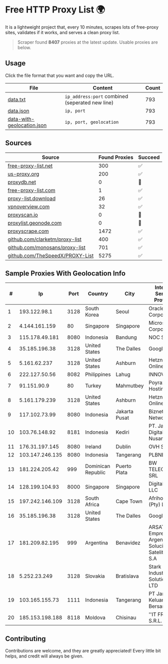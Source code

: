 
# Free HTTP Proxy List 🌍

It is a lightweight project that, every 10 minutes, scrapes lots of free-proxy sites, validates if it works, and serves a clean proxy list.


> Scraper found **8407** proxies at the latest update. Usable proxies are below.

## Usage

Click the file format that you want and copy the URL.


|File|Content|Count|
|----|-------|-----|
|[data.txt](https://raw.githubusercontent.com/themiralay/Proxy-List-World/master/data.txt)|`ip_address:port` combined (seperated new line)|793|
|[data.json](https://raw.githubusercontent.com/themiralay/Proxy-List-World/master/data.json)|`ip, port`|793|
|[data-with-geolocation.json](https://raw.githubusercontent.com/themiralay/Proxy-List-World/master/data-with-geolocation.json)|`ip, port, geolocation`|793|

## Sources

|Source|Found Proxies|Succeed|
|------|-------------|-------|
|[free-proxy-list.net](https://free-proxy-list.net)|300|✅|
|[us-proxy.org](https://www.us-proxy.org)|200|✅|
|[proxydb.net](http://proxydb.net)|0|🚫|
|[free-proxy-list.com](https://free-proxy-list.com/?page=&port=&type%5B%5D=http&type%5B%5D=https&up_time=0&search=Search)|1|✅|
|[proxy-list.download](https://www.proxy-list.download/HTTP)|26|✅|
|[vpnoverview.com](https://vpnoverview.com/privacy/anonymous-browsing/free-proxy-servers)|32|✅|
|[proxyscan.io](https://www.proxyscan.io)|0|🚫|
|[proxylist.geonode.com](https://proxylist.geonode.com/api/proxy-list?limit=300&page=1&sort_by=lastChecked&sort_type=desc&protocols=http,https)|0|🚫|
|[proxyscrape.com](https://api.proxyscrape.com/v2/?request=displayproxies&protocol=http&timeout=10000&country=all&ssl=all&anonymity=all)|1472|✅|
|[github.com/clarketm/proxy-list](https://raw.githubusercontent.com/clarketm/proxy-list/master/proxy-list-raw.txt)|400|✅|
|[github.com/monosans/proxy-list](https://raw.githubusercontent.com/monosans/proxy-list/main/proxies/http.txt)|701|✅|
|[github.com/TheSpeedX/PROXY-List](https://raw.githubusercontent.com/TheSpeedX/PROXY-List/master/http.txt)|5275|✅|


## Sample Proxies With Geolocation Info

|#|Ip|Port|Country|City|Internet Service Provider|
|-|--|----|-------|----|-------------------------|
|1|193.122.98.1|3128|South Korea|Seoul|Oracle Corporation|
|2|4.144.161.159|80|Singapore|Singapore|Microsoft Corporation|
|3|115.178.49.181|8080|Indonesia|Bandung|NOC SIMAYA|
|4|35.185.196.38|3128|United States|The Dalles|Google LLC|
|5|5.161.62.237|3128|United States|Ashburn|Hetzner Online GmbH|
|6|222.127.50.56|8082|Philippines|Lahug|INNOVE|
|7|91.151.90.9|80|Turkey|Mahmutbey|Poyraz Hosting|
|8|5.161.179.239|3128|United States|Ashburn|Hetzner Online GmbH|
|9|117.102.73.99|8080|Indonesia|Jakarta Pusat|Biznet Networks|
|10|103.76.148.92|8181|Indonesia|Kediri|PT. Java Digital Nusantara|
|11|176.31.197.145|8080|Ireland|Dublin|OVH SAS|
|12|103.147.246.135|8080|Indonesia|Tangerang|PLBNET|
|13|181.224.205.42|999|Dominican Republic|Puerto Plata|BW TELECOM SRL|
|14|128.199.104.93|8000|Singapore|Singapore|DigitalOcean, LLC|
|15|197.242.146.109|3128|South Africa|Cape Town|Afrihost (Pty) Ltd|
|16|35.185.196.38|3128|United States|The Dalles|Google LLC|
|17|181.209.82.195|999|Argentina|Benavidez|ARSAT - Empresa Argentina de Soluciones Satelitales S.A|
|18|5.252.23.249|3128|Slovakia|Bratislava|Stark Industries Solutions LTD|
|19|103.165.155.73|1111|Indonesia|Tangerang|PT Jaringan Keluarga Bersama|
|20|185.153.198.188|8118|Moldova|Chisinau|''IT FRUIT'' S.R.L.|



## Contributing

Contributions are welcome, and they are greatly appreciated! Every
little bit helps, and credit will always be given.

